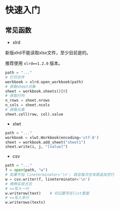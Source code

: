 # 快速入门

## 常见函数

- xlrd

新版xlrd不能读取xlsx文件，至少目前是的。

推荐使用 `xlrd==1.2.0` 版本。

```python
path = "..."
# 打开文件
workbook = xlrd.open_workbook(path)
# 获取sheet对象
sheet = workbook.sheets()[0]
# 获取行列
n_rows = sheet.nrows
n_cols = sheet.ncols
# 获取元素
sheet.cell(row, col).value
```

- xlwt

```python
path = "..."
workbook = xlwt.Workbook(encoding='utf-8')
sheet = workbook.add_sheet("sheet1")
sheet.write(i, j, "[value]")
```

- csv

```python
path = "..."
f = open(path, "w")
# 如果不加 lineterminator='\n'; 就会每次在末尾追加空行
w = csv.writer(f, lineterminator='\n')
# 两种实现方式
# ==写入一行
w.writerow(text)	# 切记要写在list里面
# ==写入多行
w.writerows(texts)
```

